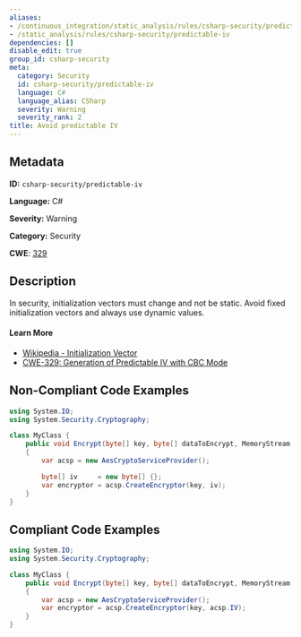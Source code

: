```yaml
---
aliases:
- /continuous_integration/static_analysis/rules/csharp-security/predictable-iv
- /static_analysis/rules/csharp-security/predictable-iv
dependencies: []
disable_edit: true
group_id: csharp-security
meta:
  category: Security
  id: csharp-security/predictable-iv
  language: C#
  language_alias: CSharp
  severity: Warning
  severity_rank: 2
title: Avoid predictable IV
---
```

<!--  SOURCED FROM https://github.com/DataDog/datadog-static-analyzer-rule-docs -->


## Metadata
**ID:** `csharp-security/predictable-iv`

**Language:** C#

**Severity:** Warning

**Category:** Security

**CWE**: [329](https://cwe.mitre.org/data/definitions/329.html)

## Description
In security, initialization vectors must change and not be static. Avoid fixed initialization vectors and always use dynamic values.

#### Learn More

 - [Wikipedia - Initialization Vector](https://en.wikipedia.org/wiki/Initialization_vector)
 - [CWE-329: Generation of Predictable IV with CBC Mode](https://cwe.mitre.org/data/definitions/329)

## Non-Compliant Code Examples
```csharp
using System.IO;
using System.Security.Cryptography;

class MyClass {
    public void Encrypt(byte[] key, byte[] dataToEncrypt, MemoryStream target)
    {
        var acsp = new AesCryptoServiceProvider();

        byte[] iv     = new byte[] {};
        var encryptor = acsp.CreateEncryptor(key, iv);
    }
}

```

## Compliant Code Examples
```csharp
using System.IO;
using System.Security.Cryptography;

class MyClass {
    public void Encrypt(byte[] key, byte[] dataToEncrypt, MemoryStream target)
    {
        var acsp = new AesCryptoServiceProvider();
        var encryptor = acsp.CreateEncryptor(key, acsp.IV);
    }
}

```
